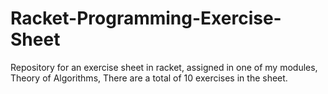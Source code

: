 # Racket-Programming-Exercise-Sheet
Repository for an exercise sheet in racket, assigned in one of my modules, Theory of Algorithms,
There are a total of 10 exercises in the sheet.
